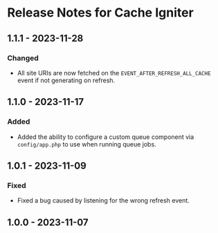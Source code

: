 # Release Notes for Cache Igniter

## 1.1.1 - 2023-11-28

### Changed

- All site URIs are now fetched on the `EVENT_AFTER_REFRESH_ALL_CACHE` event if not generating on refresh.

## 1.1.0 - 2023-11-17

### Added

- Added the ability to configure a custom queue component via `config/app.php` to use when running queue jobs.

## 1.0.1 - 2023-11-09

### Fixed

- Fixed a bug caused by listening for the wrong refresh event.

## 1.0.0 - 2023-11-07
